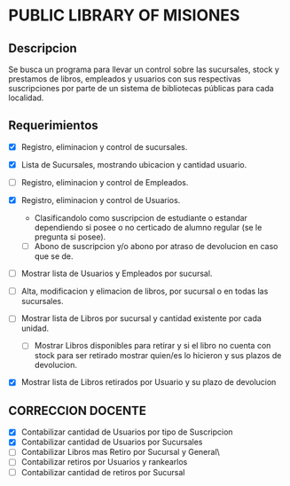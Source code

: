 # PUBLIC LIBRARY OF MISIONES
## Descripcion
Se busca un programa para llevar un control sobre las sucursales, stock y prestamos de libros, empleados y usuarios con sus respectivas suscripciones  por parte de un sistema de bibliotecas públicas para cada localidad. 
## Requerimientos
- [X] Registro, eliminacion y control de sucursales.
- [X] Lista de Sucursales, mostrando ubicacion y cantidad usuario.
- [ ] Registro, eliminacion y control de Empleados.
- [X] Registro, eliminacion y control de Usuarios.
	- Clasificandolo como suscripcion de estudiante o estandar dependiendo si posee o no certicado de alumno regular (se le pregunta si posee).
	- [ ] Abono de suscripcion y/o abono por atraso de devolucion en caso que se de. 
- [ ] Mostrar lista de Usuarios y Empleados por sucursal.
- [ ] Alta, modificacion y elimacion de libros, por sucursal o en todas las sucursales.
- [ ] Mostrar lista de Libros por sucursal y cantidad existente por cada unidad.
	- [ ] Mostrar Libros disponibles para retirar y si el libro no cuenta con stock para ser retirado mostrar quien/es lo hicieron y sus plazos de devolucion.
- [X] Mostrar lista de Libros retirados por Usuario y su plazo de devolucion


## CORRECCION DOCENTE
- [X] Contabilizar cantidad de Usuarios por tipo de Suscripcion  
- [X] Contabilizar cantidad de Usuarios por Sucursales
- [ ] Contabilizar Libros mas Retiro por Sucursal y General\
- [ ] Contabilizar retiros por Usuarios y rankearlos
- [ ] Contabilizar cantidad de retiros por Sucursal